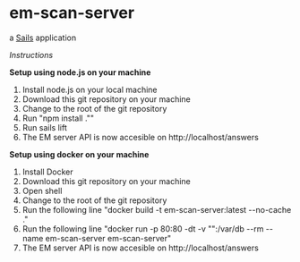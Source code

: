 # em-scan-server

a [Sails](http://sailsjs.org) application

*Instructions*

**Setup using node.js on your machine**

1. Install node.js on your local machine
2. Download this git repository on your machine
3. Change to the root of the git repository
4. Run "npm install .""
5. Run sails lift
6. The EM server API is now accesible on http://localhost/answers

**Setup using docker on your machine**

1. Install Docker
2. Download this git repository on your machine
3. Open shell 
3. Change to the root of the git repository
4. Run the following line "docker build -t em-scan-server:latest --no-cache ."
5. Run the following line "docker run -p 80:80 -dt -v "<DataDIrPath on your machine>":/var/db --rm --name em-scan-server em-scan-server"
6. The EM server API is now accesible on http://localhost/answers



